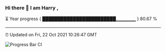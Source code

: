### Hi there 👋 I am Harry , 

⏳ Year progress { ████████████████████████▁▁▁▁▁▁ } 80.67 %

---

⏰ Updated on Fri, 22 Oct 2021 10:26:47 GMT

![Progress Bar CI](https://github.com/duykhang68/duykhang68/workflows/Progress%20Bar%20CI/badge.svg)
